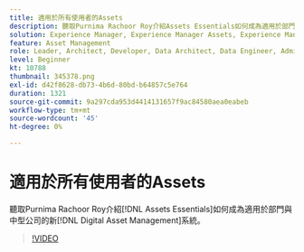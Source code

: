 ```yaml
---
title: 適用於所有使用者的Assets
description: 聽取Purnima Rachoor Roy介紹Assets Essentials如何成為適用於部門與中型企業的新數位資產管理系統。
solution: Experience Manager, Experience Manager Assets, Experience Manager as a Cloud Service
feature: Asset Management
role: Leader, Architect, Developer, Data Architect, Data Engineer, Admin, User
level: Beginner
kt: 10788
thumbnail: 345378.png
exl-id: d42f8628-db73-4b6d-80bd-b64857c5e764
duration: 1321
source-git-commit: 9a297cda953d4414131657f9ac84580aea0eabeb
workflow-type: tm+mt
source-wordcount: '45'
ht-degree: 0%

---
```


# 適用於所有使用者的Assets

聽取Purnima Rachoor Roy介紹[!DNL Assets Essentials]如何成為適用於部門與中型公司的新[!DNL Digital Asset Management]系統。

>[!VIDEO](https://video.tv.adobe.com/v/345378/?quality=12&learn=on)
